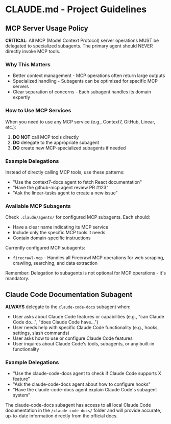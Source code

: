 # CLAUDE.md - Project Guidelines

## MCP Server Usage Policy

**CRITICAL**: All MCP (Model Context Protocol) server operations MUST be delegated to specialized subagents. The primary agent should NEVER directly invoke MCP tools.

### Why This Matters
- Better context management - MCP operations often return large outputs
- Specialized handling - Subagents can be optimized for specific MCP servers
- Clear separation of concerns - Each subagent handles its domain expertly

### How to Use MCP Services

When you need to use any MCP service (e.g., Context7, GitHub, Linear, etc.):

1. **DO NOT** call MCP tools directly
2. **DO** delegate to the appropriate subagent
3. **DO** create new MCP-specialized subagents if needed

### Example Delegations

Instead of directly calling MCP tools, use these patterns:

- "Use the context7-docs agent to fetch React documentation"
- "Have the github-mcp agent review PR #123"
- "Ask the linear-tasks agent to create a new issue"

### Available MCP Subagents

Check `.claude/agents/` for configured MCP subagents. Each should:
- Have a clear name indicating its MCP service
- Include only the specific MCP tools it needs
- Contain domain-specific instructions

Currently configured MCP subagents:
- `firecrawl-mcp` - Handles all Firecrawl MCP operations for web scraping, crawling, searching, and data extraction

Remember: Delegation to subagents is not optional for MCP operations - it's mandatory.

## Claude Code Documentation Subagent

**ALWAYS** delegate to the `claude-code-docs` subagent when:
- User asks about Claude Code features or capabilities (e.g., "can Claude Code do...", "does Claude Code have...")
- User needs help with specific Claude Code functionality (e.g., hooks, settings, slash commands)
- User asks how to use or configure Claude Code features
- User inquires about Claude Code's tools, subagents, or any built-in functionality

### Example Delegations
- "Use the claude-code-docs agent to check if Claude Code supports X feature"
- "Ask the claude-code-docs agent about how to configure hooks"
- "Have the claude-code-docs agent explain Claude Code's subagent system"

The claude-code-docs subagent has access to all local Claude Code documentation in the `/claude-code-docs/` folder and will provide accurate, up-to-date information directly from the official docs.